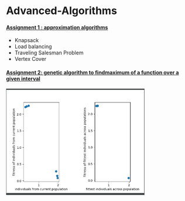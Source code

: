 # Advanced-Algorithms

#### <a href = https://github.com/stanbianca/Advanced-Algorithms/tree/main/Assignment%201>Assignment 1 : approximation algorithms</a>
- Knapsack
- Load balancing
- Traveling Salesman Problem
- Vertex Cover

#### <a href = https://github.com/stanbianca/Advanced-Algorithms/tree/main/Assignment%202>Assignment 2: genetic algorithm to findmaximum of a function over a given interval</a>

<p>
<img src="Assignment 2/genetic_algorithm_graphs.gif" width=75%>
</p>

